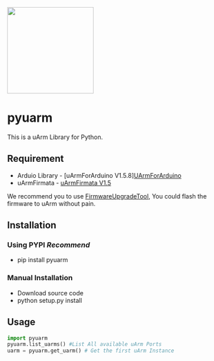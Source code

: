 <img src="https://ufactory.cc/viewpage/img/logo-whole-png.png" width="200">

# pyuarm

This is a uArm Library for Python.

## Requirement

- Arduio Library - [uArmForArduino V1.5.8][UArmForArduino][a3fca171]
- uArmFirmata - [uArmFirmata V1.5][5bd49e15]

We recommend you to use [FirmwareUpgradeTool][328e8ff3], You could flash the firmware to uArm without pain.

## Installation

### Using PYPI *Recommend*

- pip install pyuarm

### Manual Installation

- Download source code
- python setup.py install


## Usage
```Python
import pyuarm
pyuarm.list_uarms() #List All available uArm Ports
uarm = pyuarm.get_uarm() # Get the first uArm Instance
```

[5bd49e15]: https://github.com/uArm-Developer/UArmFirmata "uArmFirmata V1.5"
[a3fca171]: https://github.com/uArm-Developer/UArmForArduino "UArmForArduino"
[328e8ff3]: https://github.com/uArm-Developer/FirmwareUpgradeTool "FirmwareUpgradeTool"

